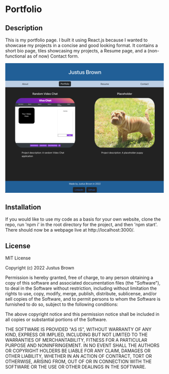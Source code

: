 # Portfolio

## Description

This is my portfolio page. I built it using React.js because I wanted to showcase my projects in a concise and good looking format. It contains a short bio page, tiles showcasing my projects, a Resume page, and a (non-functional as of now) Contact form. 

![Deployed Portfolio Page, showing tiles of a my past projects](./sshotport.png)

## Installation

If you would like to use my code as a basis for your own website, clone the repo, run 'npm i' in the root directory for the project, and then 'npm start'. There should now be a webpage live at http://localhost:3000/. 

## License

MIT License

Copyright (c) 2022 Justus Brown

Permission is hereby granted, free of charge, to any person obtaining a copy
of this software and associated documentation files (the "Software"), to deal
in the Software without restriction, including without limitation the rights
to use, copy, modify, merge, publish, distribute, sublicense, and/or sell
copies of the Software, and to permit persons to whom the Software is
furnished to do so, subject to the following conditions:

The above copyright notice and this permission notice shall be included in all
copies or substantial portions of the Software.

THE SOFTWARE IS PROVIDED "AS IS", WITHOUT WARRANTY OF ANY KIND, EXPRESS OR
IMPLIED, INCLUDING BUT NOT LIMITED TO THE WARRANTIES OF MERCHANTABILITY,
FITNESS FOR A PARTICULAR PURPOSE AND NONINFRINGEMENT. IN NO EVENT SHALL THE
AUTHORS OR COPYRIGHT HOLDERS BE LIABLE FOR ANY CLAIM, DAMAGES OR OTHER
LIABILITY, WHETHER IN AN ACTION OF CONTRACT, TORT OR OTHERWISE, ARISING FROM,
OUT OF OR IN CONNECTION WITH THE SOFTWARE OR THE USE OR OTHER DEALINGS IN THE
SOFTWARE.
